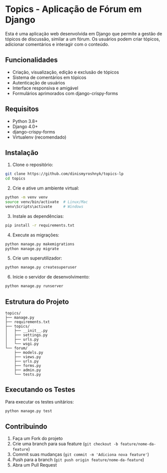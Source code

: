 # Topics - Aplicação de Fórum em Django

Esta é uma aplicação web desenvolvida em Django que permite a gestão de tópicos de discussão, similar a um fórum. Os usuários podem criar tópicos, adicionar comentários e interagir com o conteúdo.

## Funcionalidades

- Criação, visualização, edição e exclusão de tópicos
- Sistema de comentários em tópicos
- Autenticação de usuários
- Interface responsiva e amigável
- Formulários aprimorados com django-crispy-forms

## Requisitos

- Python 3.8+
- Django 4.0+
- django-crispy-forms
- Virtualenv (recomendado)

## Instalação

1. Clone o repositório:
```bash
git clone https://github.com/dinismyroshnyk/topics-lp
cd topics
```

2. Crie e ative um ambiente virtual:
```bash
python -m venv venv
source venv/bin/activate  # Linux/Mac
venv\Scripts\activate     # Windows
```

3. Instale as dependências:
```bash
pip install -r requirements.txt
```

4. Execute as migrações:
```bash
python manage.py makemigrations
python manage.py migrate
```

5. Crie um superutilizador:
```bash
python manage.py createsuperuser
```

6. Inicie o servidor de desenvolvimento:
```bash
python manage.py runserver
```

## Estrutura do Projeto

```
topics/
├── manage.py
├── requirements.txt
├── topics/
│   ├── __init__.py
│   ├── settings.py
│   ├── urls.py
│   └── wsgi.py
└── forum/
    ├── models.py
    ├── views.py
    ├── urls.py
    ├── forms.py
    ├── admin.py
    └── tests.py
```

## Executando os Testes

Para executar os testes unitários:

```bash
python manage.py test
```

## Contribuindo

1. Faça um Fork do projeto
2. Crie uma branch para sua feature (`git checkout -b feature/nome-da-feature`)
3. Commit suas mudanças (`git commit -m 'Adiciona nova feature'`)
4. Push para a branch (`git push origin feature/nome-da-feature`)
5. Abra um Pull Request
